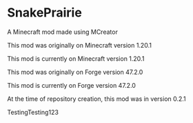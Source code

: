 # SnakePrairie
A Minecraft mod made using MCreator

This mod was originally on Minecraft version 1.20.1

This mod is currently on Minecraft version 1.20.1


This mod was originally on Forge version 47.2.0

This mod is currently on Forge version 47.2.0


At the time of repository creation, this mod was in version 0.2.1

TestingTesting123
